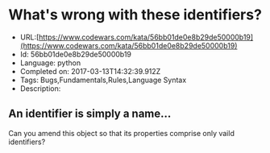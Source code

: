 # What's wrong with these identifiers?

 - URL:[https://www.codewars.com/kata/56bb01de0e8b29de50000b19](https://www.codewars.com/kata/56bb01de0e8b29de50000b19)
 - Id: 56bb01de0e8b29de50000b19
 - Language: python
 - Completed on: 2017-03-13T14:32:39.912Z
 - Tags: Bugs,Fundamentals,Rules,Language Syntax
 - Description:
## An identifier is simply a name...

Can you amend this object so that its properties comprise only vaild identifiers?
